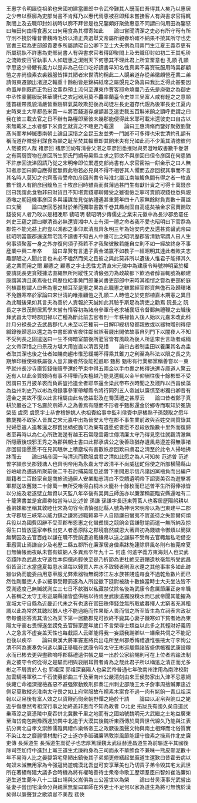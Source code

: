 <!-- { "loadSidebar": true } -->
王惠字令明誕從祖弟也宋國初建當置郎中令武帝難其人既而曰吾得其人矣乃以惠居之少帝以蔡廓為吏部尚書不肯拜乃以惠代焉恵被召即拜未嘗接客人有與書求官得輒聚閤上及去職印封如初時以廓不拜皆是也兄鑒頗好聚斂惠意不同謂曰何用田為鑒怒曰無田何由得食惠又曰何用食為其標寄如此　　論曰嘗聞清潔之吏必有所守茍有所守則不撓於權昔曹魏時毛玠以清正典選舉文帝屬所親眷玠確不納果不撓其所守也史官書王琨為吏部郎貴要多所屬請琨自公卿下至士大夫例為用兩門生江夏王義恭更有所屬琨執不許惠為吏部尚書人有與書求官者得即聚閤上及去職印封如初二王其毛玠之流歟使百官執事人人如琨惠之潔則天下何患其不理此君上所宜畱意也
孔顗
孔顗字思逺少骨鯁有風力以是非為己任口吃好讀書早知名性真素不喜寳玩服用時吴郡顧愷之亦尚儉素衣裘器服皆擇其陋者宋世清約稱此二人覬弟道存從弟徽頗營産業二弟請假東遷顗出渚迎之輜重十餘船皆是錦絹紙席之屬覬見之偽喜曰我比乏得此甚要因命置岸側既而正色曰汝輩忝預士流何至還東作賈客耶命燒盡乃去先是庾徽之為御史中丞性豪麗服玩甚華覬代之衣冠器用莫不麤率蘭臺令史並三吴富人咸有輕之之意顗蓬首緩帶風貌清嚴皆重跡屏氣莫敢欺犯後為司徒左長史道存代覬為後軍長史江夏内史時東土大旱都邑米貴一斗將百錢道存慮顗甚乏遣吏載五百斛米餉之顗呼吏謂之曰我在彼三載去官之日不辦有路糧即至彼未幾那能便得此米耶可載米還彼吏曰自古以來無載米上水者都下米貴乞就貨之不聴吏乃載還　　論曰王惠清脩而鑒好聚斂劉覽髙尚而孝綽贓墨南朝士論且深惜之金昆玉友並秀一門誠不可多得也宋世清約孔顗有稱而道存徽營利謀食為顗之耻至焚其輜重却其餉米夫有兄如此而不少薫其清徳彼何人哉彼何人哉
褚彦回
褚彦回幼有清譽父湛之卒彦回悉推財與弟澄唯取書數千巻湛之有兩厨寳物在彦回所生郭氏門嫡母吴縣主求之郭欲不與彦回曰但令彦回在何患猶不許彦回流涕固請乃從之宋明帝即位累遷吏部尚書有人求官密袖一餅金示之曰人無知者彦回曰卿自應得官無假此物若必見與不得不相啓其人懼而去彦回叙其事而不言其名時人莫知之也齊髙帝受命加彦回尚書令時淮北屬江南無鰒魚間有得之者一枚直數千錢人有餉彦回鰒魚三十枚彦回時雖貴而貧薄過甚門生有獻計賣之可得十萬錢彦回曰我謂此食物非曰財貨且不知堪賣錢耶聊爾受之雖復儉乏寧可賣餉取錢也悉與親游噉之朝廷機事彦回多與議謀毎見從納禮遇甚重薨年四十八家無餘財負責數十萬諡曰文簡　　論曰彦回悉推財於弟而獨取書數千巻其趣尚固自高逺矣袖金求官賣餉取錢彼何人者乃敢以是相凂耶
裴昭明
裴昭明少傳儒史之業宋元徽中為長沙郡丞罷任刺史王藴之謂曰卿清貧必無還資湘中人士有須一禮之命者我不愛也昭明曰下官忝為郡佐不能光益上府豈以鴻都之事仰累清風齊永明三年為始安内史及還甚貧罄武帝曰裴昭明當罷郡還遂無宅我不讀書不知古人中誰可比之昭明歴郡皆清勤常謂人曰人生何事須聚蓄一身之外亦復何須子孫若不才我聚彼散若能自立則不如一經故終身不事産業中興二年卒　　論曰韋賢有言遺子黄金滿籝不如教子一經昭明其達此者歟夫志趣鄙陋之人聞此言也未必不嗑然而笑之且彼之與此莫非所以遺後人惟君子能擇其久逺之業而用之爾
顧憲之
顧憲之字士思性尤清直宋元徽中為建康令時號神明至於權要請託長吏貪殘據法直繩無所阿縱性又清儉强力為政故都下飲酒者醇旨輒號為顧建康謂其清且美焉後仕齊歴位給事黄門郎兼尚書吏部郎中宋時其祖愷之嘗為吏部於庭列植嘉樹謂人曰吾為憲之植耳至是憲之果為此職憲之雖累經宰郡資無儋石及歸環堵不免饑寒卒於家論曰宋世清約唯推顧愷之孔顗二人時愷之於吏部植嘉木期憲之異日為此職後果如其言夫為善於人責報於天誠如此其驗乎斯足為清吏之勸焉
阮長之
阮長之字景茂閒居篤學未嘗有惰容初為諸府參軍母老求補襄垣令督郵無禮鞭之去職後拜武昌太守時郡田禄以芒種為斷此前去官者則一年秩禄皆入後人始以元嘉末改此科計月分禄長之去武昌郡代人未至以芒種前一日解印綬初發都親故或以器物贈别得便緘錄後歸悉以還之為中書郎直省夜往鄰省誤著屐出閣依故事自列門下以闇夜人不知不受列長之固遣送曰一生不侮暗室前後所蒞官皆有風政為後人所思宋世言政者咸稱之文帝深惜之曰景茂方堪大用豈直以清苦見惜　　論曰古者制圭田以養廉其名為圭者取其潔也後之仕者如賤商趨市惟恐緩期不得乘其錐刀之利至為科法以限之長之先期解印綬使禄秩屬後人豈非廉者然後能推遜耶
甄彬
甄彬有行業鄉黨稱善嘗以一束苧就州長沙寺庫質錢後贖苧還於苧束中得五兩金以手巾裹之彬得送還寺庫道人驚云近有人以此金質錢時有事不得舉而失檀越乃能見還輒以金半仰酬往復十餘彬堅不受因謂曰五月披羊裘而負薪豈拾遺金者耶卒還金梁武帝布衣時聞之及踐阼以西昌侯藻為益州刺史乃以彬為府録事參軍帶郫縣令將行同列五人帝誡以廉慎至彬獨曰卿昔有還金之美故不復以此言相屬由此名徳益彰及在蜀藻禮之甚厚云　　論曰昔者鄭子真耕於巖谷之下名震於京師人之為善焉有隠而不形者乎甄彬還金於鄉寺而取知於冕旒榮哉
虞愿
虞愿字士恭會稽餘姚人也祖賚給事中監利侯賚中庭橘熟子孫競取之愿年數歲獨不取家人皆異之宋元嘉中出為晉安太守在郡不事生業前政與百姓交闗質錄其兒婦愿遣人追奪還之郡舊出蚺蛇膽可為藥有遺愿蛇者愿不忍殺放踰數十里外而復歸者至再時以為仁心所致海邊有越王石常隠雲霧世傳清廉太守乃得見愿往就觀清澈無所隠蔽後琅邪王秀之為郡與朝士書曰此郡承虞公之後善政猶存遺風易遵差得無事禇彦回嘗詣愿愿不在見其眠牀上積塵埃有書數帙彦回歎曰虞君之清至於此令人掃地拂牀而去　　論曰褚彦回一時清流而歎服虞君之清如此愿之為人可知矣
范述曽
范述曽字頴彦吴郡錢塘人也齊明帝用為永嘉太守政清平不尚威猛甿俗使之所部横陽縣山谷嶮峻為逋逃所聚前後二千石討捕莫能息述曽下車開恩示信凡諸凶黨襁負而出編户屬籍者二百餘家自是商旅流通居人安業勵志清白不受饋遺明帝下詔褒美召為遊擊將軍郡送故舊錢二十餘萬一無所受唯得白桐木火籠朴十餘枚而巳述曽平生所得俸禄皆以分施及老遂壁立無資以天監八年卒後有吴興丘師施亦以廉潔稱罷臨安縣還唯有二十籠簿書並是倉庫劵帖當時以比述曽
孫謙
孫謙字長遜東筦莒人也客居歴陽躬耕以養弟妹鄉里稱其敦睦仕宋為句容令清慎强記縣人號為神明宋明帝以為巴東建平二郡太守郡居三峽常以威力鎮之謙將述職敕募千人自隨謙曰蠻夷不賔盖待之失節爾何煩兵役以為國費固辭不受至郡布恩惠之化蠻彞懷之競餉金寳謙慰諭而遣一無所納及掠得生口皆放還家奉秩出吏人者悉原除之郡境翕然威恩大著齊初為錢塘令御煩以簡獄無繫囚及去官百姓以謙在職不受餉遺追載縑帛以送之謙辭不受每去官輙無私宅借空車廏寓止焉謙自少及老歴二縣五郡所在廉潔居身儉素牀施籧除屏風冬則布被莞席夏日無幬帳而夜臥未嘗有蚊蚋人多異焉卒年九十二
何逺
何逺字義方東海剡人也梁武帝踐阼為武昌太守逺性本倜儻尚輕俠至是乃折節為吏杜絶交逰饋遺秋毫無所受武昌俗皆汲江水當盛夏每患水温每以錢買人井水不取錢者則汲水還之其他事率多如此跡雖似偽而能委曲用意車服尤弊素器物無銅漆江左水族甚賤逺每食不過乾魚數片而已然性剛嚴吏人多以細事受鞭罰遂為人所訟徵下廷尉被劾十數條當時士大夫坐法皆不受測逺度己無贓就測立三七日不款猶以私藏禁仗除名後為武康令愈厲節廉正身率職人甚稱之太守王彬巡屬縣諸皆盛供帳以待焉至武康逺獨設糗水而巳武帝聞其能擢為宣城太守自縣為近畿近代未之有也逺在官田秩俸錢並無所取歲暮擇人尤窮者充其租調以此為常然其聴訟猶人也不能過絶而性果斷人畏而惜之所至皆生為立祠表言政狀帝每優詔答焉其清公為天下第一居數郡見可欲終不變其心妻子饑寒如下貧者始為東陽太守豪右畏憚遂坐謗免去官歸家歴年歲口不言榮辱士類益以此多之其輕財好義周人之急言不虛妄盖天性也每戱語人云卿能得我一妄語我謝卿以一縑衆共伺之不能記也後以疾卒　　論曰東漢大將軍竇憲將兵出屯所至州郡悉脩禮遺惟張掖太守李恂公清不阿為憲奏免何逺以廉正舉職在武康令時太守王彬巡屬縣諸皆盛供帳獨武康設糗水而已彬去更與盡歡嗚呼郡縣禮遺供帳之屬一出於公家給賜則可在上位者若踰法制責之彼守令何從得之是驅而相與裒削耳賢者肯為之哉此君子所以稱逺之清正而尤多彬之不屑責於人也
郭祖深
郭祖深襄陽人也梁武帝普通七年改南州津用為南津校尉加雲騎將軍秩二千石使募部曲三千及至南州公嚴清刻由來王侯勢家出入津不忌憲綱俠藏亡命祖深搜檢姦惡不避强禦動致刑辟奏江州刺史邵陵王太子詹事周捨贓罪逺近側足莫敢縱恣淮南太守畏之如上府常服故布襦素木案食不過一肉有姥餉一青瓜祖深報以疋帛後有富人效之以貨鞭而徇衆朝野憚之絶於干請　　論曰以疋帛與餉瓜之姥近乎傷惠然考祖深行事之始終盖非惠而不知為政者
○北史
拓跋氏有國久矣自道武乗燕涼之衰憑陵中夏吞併北冀數千里之地而有之國始號魏明元大武繼之土地益廣東至海岱南包荆豫西達於闗中北逾于大漠其後魏析東西傳於周齊世代綿久乃能與江表抗分南北自孝文崇飾儒雅興禮作樂脩帝王之政厥後風聲文物與南土相輝而北俗質實不染江左之靡麗懷材勵行之士遂亦多砥礪廉隅敦崇風節能謹守儉素之操焉作北史廉吏傳
長孫道生
長孫道生嵩從子也忠厚篤謹魏太武征赫連昌道生為前驅遂平其國後除司空加侍中進封上黨王道生尤廉約身為三司而永不華飾食不兼味一熊皮鄣泥數十年不易時人比之晏嬰第宅卑陋出鎮後其子弟頗更修繕起堂廡道生還歎曰昔霍去病以匈奴未滅無用家為今强冦尚遊魂漠北吾豈可安享華美也乃切責子弟令毁其宅太武世所在著績每建大議多合時機為將有權略善待士衆帝命歌工歴頌羣臣曰智如崔浩廉如道生道生薨年八十二諡曰靖與父嵩俱為三公當世以為榮　　論曰昔吴漢事光武嘗出征妻子營田宅漢命分與親黨無畱曰軍師在外吏士不足何以家為道生為將可無愧於漢矣得以廉聲登之歌頌豈不美哉
裴俠
